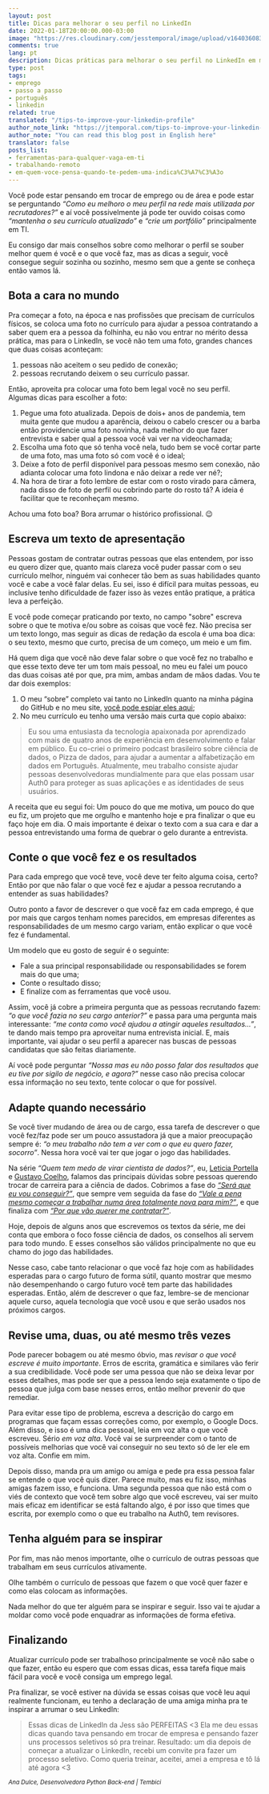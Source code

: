```yaml
---
layout: post
title: Dicas para melhorar o seu perfil no LinkedIn
date: 2022-01-18T20:00:00.000-03:00
image: "https://res.cloudinary.com/jesstemporal/image/upload/v1640360836/covers/tutorial_gfgm5n.png" 
comments: true
lang: pt
description: Dicas práticas para melhorar o seu perfil no LinkedIn em menos de 30 minutos
type: post
tags:
- emprego
- passo a passo
- português
- linkedin
related: true
translated: "/tips-to-improve-your-linkedin-profile"
author_note_link: "https://jtemporal.com/tips-to-improve-your-linkedin-profile"
author_note: "You can read this blog post in English here"
translator: false
posts_list:
- ferramentas-para-qualquer-vaga-em-ti
- trabalhando-remoto
- em-quem-voce-pensa-quando-te-pedem-uma-indica%C3%A7%C3%A3o
---
```


Você pode estar pensando em trocar de emprego ou de área e pode estar se perguntando *“Como eu melhoro o meu perfil na rede mais utilizada por recrutadores?”* e aí você possivelmente já pode ter ouvido coisas como *“mantenha o seu currículo atualizado”* e *“crie um portfólio”* principalmente em TI.

Eu consigo dar mais conselhos sobre como melhorar o perfil se souber melhor quem é você e o que você faz, mas as dicas a seguir, você consegue seguir sozinha ou sozinho, mesmo sem que a gente se conheça então vamos lá.

## Bota a cara no mundo

Pra começar a foto, na época e nas profissões que precisam de currículos físicos, se coloca uma foto no currículo para ajudar a pessoa contratando a saber quem era a pessoa da folhinha, eu não vou entrar no mérito dessa prática, mas para o LinkedIn, se você não tem uma foto, grandes chances que duas coisas aconteçam:

1. pessoas não aceitem o seu pedido de conexão;
1. pessoas recrutando deixem o seu currículo passar.

Então, aproveita pra colocar uma foto bem legal você no seu perfil. Algumas dicas para escolher a foto:

1. Pegue uma foto atualizada. Depois de dois+ anos de pandemia, tem muita gente que mudou a aparência, deixou o cabelo crescer ou a barba então providencie uma foto novinha, nada melhor do que fazer entrevista e saber qual a pessoa você vai ver na videochamada;
1. Escolha uma foto que só tenha você nela, tudo bem se você cortar parte de uma foto, mas uma foto só com você é o ideal;
1. Deixe a foto de perfil disponível para pessoas mesmo sem conexão, não adianta colocar uma foto lindona e não deixar a rede ver né?;
1. Na hora de tirar a foto lembre de estar com o rosto virado para câmera, nada disso de foto de perfil ou cobrindo parte do rosto tá? A ideia é facilitar que te reconheçam mesmo.

Achou uma foto boa? Bora arrumar o histórico profissional. 😉

## Escreva um texto de apresentação

Pessoas gostam de contratar outras pessoas que elas entendem, por isso eu quero dizer que, quanto mais clareza você puder passar com o seu currículo melhor, ninguém vai conhecer tão bem as suas habilidades quanto você e cabe a você falar delas. Eu sei, isso é difícil para muitas pessoas, eu inclusive tenho dificuldade de fazer isso às vezes então pratique, a prática leva a perfeição.

E você pode começar praticando por texto, no campo "sobre" escreva sobre o que te motiva e/ou sobre as coisas que você fez. Não precisa ser um texto longo, mas seguir as dicas de redação da escola é uma boa dica: o seu texto, mesmo que curto, precisa de um começo, um meio e um fim.

Há quem diga que você não deve falar sobre o que você fez no trabalho e que esse texto deve ter um tom mais pessoal, no meu eu falei um pouco das duas coisas até por que, pra mim, ambas andam de mãos dadas. Vou te dar dois exemplos:

1. O meu “sobre” completo vai tanto no LinkedIn quanto na minha página do GitHub e no meu site, [você pode espiar eles aqui](https://jtemporal.com/sobre/);
1. No meu currículo eu tenho uma versão mais curta que copio abaixo:

> Eu sou uma entusiasta da tecnologia apaixonada por aprendizado com mais de quatro anos de experiência em desenvolvimento e falar em público. Eu co-criei o primeiro podcast brasileiro sobre ciência de dados, o Pizza de dados, para ajudar a aumentar a alfabetização em dados em Português. Atualmente, meu trabalho consiste ajudar pessoas desenvolvedoras mundialmente para que elas possam usar Auth0 para proteger as suas aplicações e as identidades de seus usuários.

A receita que eu segui foi: Um pouco do que me motiva, um pouco do que eu fiz, um projeto que me orgulho e mantenho hoje e pra finalizar o que eu faço hoje em dia. O mais importante é deixar o texto com a sua cara e dar a pessoa entrevistando uma forma de quebrar o gelo durante a entrevista.

## Conte o que você fez e os resultados

Para cada emprego que você teve, você deve ter feito alguma coisa, certo? Então por que não falar o que você fez e ajudar a pessoa recrutando a entender as suas habilidades?

Outro ponto a favor de descrever o que você faz em cada emprego, é que por mais que cargos tenham nomes parecidos, em empresas diferentes as responsabilidades de um mesmo cargo variam, então explicar o que você fez é fundamental.

Um modelo que eu gosto de seguir é o seguinte:
- Fale a sua principal responsabilidade ou responsabilidades se forem mais do que uma;
- Conte o resultado disso;
- E finalize com as ferramentas que você usou.

Assim, você já cobre a primeira pergunta que as pessoas recrutando fazem: *“o que você fazia no seu cargo anterior?”* e passa para uma pergunta mais interessante: *“me conta como você ajudou a atingir aqueles resultados...”*, te dando mais tempo pra aproveitar numa entrevista inicial. E, mais importante, vai ajudar o seu perfil a aparecer nas buscas de pessoas candidatas que são feitas diariamente.

Aí você pode perguntar *“Nossa mas eu não posso falar dos resultados que eu tive por sigilo de negócio, e agora?”* nesse caso não precisa colocar essa informação no seu texto, tente colocar o que for possível.

## Adapte quando necessário

Se você tiver mudando de área ou de cargo, essa tarefa de descrever o que você fez/faz pode ser um pouco assustadora já que a maior preocupação sempre é: _“o meu trabalho não tem a ver com o que eu quero fazer, socorro”_. Nessa hora você vai ter que jogar o jogo das habilidades.

Na série *“Quem tem medo de virar cientista de dados?”*, eu, [Leticia Portella](http://leportella.com/) e [Gustavo Coelho](https://twitter.com/gusrabbit), falamos das principais dúvidas sobre pessoas querendo trocar de carreira para a ciência de dados. Cobrimos a fase do [*“Será que eu vou conseguir?”*](https://medium.com/databootcamp/quem-tem-medo-de-virar-cientista-de-dados-1-3-148ae98a01dd), que sempre vem seguida da fase do [*“Vale a pena mesmo começar a trabalhar numa área totalmente nova para mim?”*](https://medium.com/pizzadedados/quem-tem-medo-de-virar-cientista-de-dados-e0a32f45af1a), e que finaliza com [*“Por que vão querer me contratar?”*](https://medium.com/pizzadedados/quem-tem-medo-de-virar-cientista-de-dados-3-3-f46b118ae12a#1926).

Hoje, depois de alguns anos que escrevemos os textos da série, me dei conta que embora o foco fosse ciência de dados, os conselhos ali servem para todo mundo. E esses conselhos são válidos principalmente no que eu chamo do jogo das habilidades.

Nesse caso, cabe tanto relacionar o que você faz hoje com as habilidades esperadas para o cargo futuro de forma sútil, quanto mostrar que mesmo não desempenhando o cargo futuro você tem parte das habilidades esperadas. Então, além de descrever o que faz, lembre-se de mencionar aquele curso, aquela tecnologia que você usou e que serão usados nos próximos cargos.

## Revise uma, duas, ou até mesmo três vezes

Pode parecer bobagem ou até mesmo óbvio, mas _revisar o que você escreve é muito importante_. Erros de escrita, gramática e similares vão ferir a sua credibilidade. Você pode ser uma pessoa que não se deixa levar por esses detalhes, mas pode ser que a pessoa lendo seja exatamente o tipo de pessoa que julga com base nesses erros, então melhor prevenir do que remediar.

Para evitar esse tipo de problema, escreva a descrição do cargo em programas que façam essas correções como, por exemplo, o Google Docs. Além disso, e isso é uma dica pessoal, leia em voz alta o que você escreveu. Sério _em voz alta_. Você vai se surpreender com o tanto de possíveis melhorias que você vai conseguir no seu texto só de ler ele em voz alta. Confie em mim.

Depois disso, manda pra um amigo ou amiga e pede pra essa pessoa falar se entende o que você quis dizer. Parece muito, mas eu fiz isso, minhas amigas fazem isso, e funciona. Uma segunda pessoa que não está com o viés de contexto que você tem sobre algo que você escreveu, vai ser muito mais eficaz em identificar se está faltando algo, é por isso que times que escrita, por exemplo como o que eu trabalho na Auth0, tem revisores.

## Tenha alguém para se inspirar

Por fim, mas não menos importante, olhe o currículo de outras pessoas que trabalham em seus currículos ativamente.

Olhe também o currículo de pessoas que fazem o que você quer fazer e como elas colocam as informações.

Nada melhor do que ter alguém para se inspirar e seguir. Isso vai te ajudar a moldar como você pode enquadrar as informações de forma efetiva.

## Finalizando

Atualizar currículo pode ser trabalhoso principalmente se você não sabe o que fazer, então eu espero que com essas dicas, essa tarefa fique mais fácil para você e você consiga um emprego legal.

Pra finalizar, se você estiver na dúvida se essas coisas que você leu aqui realmente funcionam, eu tenho a declaração de uma amiga minha pra te inspirar a arrumar o seu LinkedIn:

> Essas dicas de LinkedIn da Jess são PERFEITAS <3
Ela me deu essas dicas quando tava pensando em trocar de empresa e pensando fazer uns processos seletivos só pra treinar.
Resultado: um dia depois de começar a atualizar o LinkedIn, recebi um convite pra fazer um processo seletivo. Como queria treinar, aceitei, amei a empresa e tô lá até agora <3
<small>
<i>Ana Dulce, Desenvolvedora Python Back-end | Tembici</i>
</small>